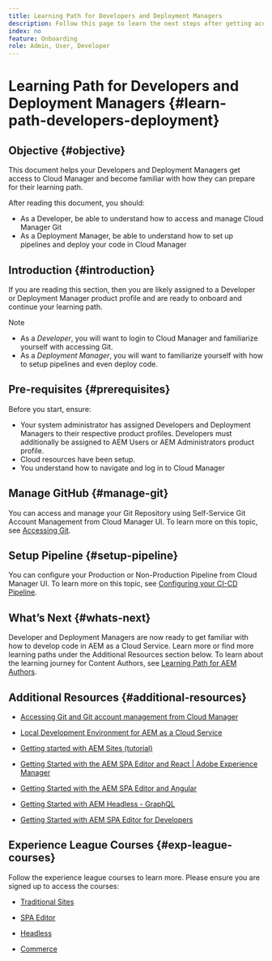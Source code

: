 ```yaml
---
title: Learning Path for Developers and Deployment Managers
description: Follow this page to learn the next steps after getting access, if you are a Developer or a Deployment Manager
index: no
feature: Onboarding
role: Admin, User, Developer 
---
```

# Learning Path for Developers and Deployment Managers {#learn-path-developers-deployment}

## Objective {#objective}

This document helps your Developers and Deployment Managers get access to Cloud Manager and become familiar with how they can prepare for their learning path. 

After reading this document, you should:

* As a Developer, be able to understand how to access and manage Cloud Manager Git
* As a Deployment Manager, be able to understand how to set up pipelines and deploy your code in Cloud Manager 

## Introduction {#introduction}

If you are reading this section, then you are likely assigned to a Developer or Deployment Manager product profile and are ready to onboard and continue your learning path. 

>[!NOTE]
>* As a *Developer*, you will want to login to Cloud Manager and familiarize yourself with accessing Git. 
>* As a *Deployment Manager*, you will want to familiarize yourself with how to setup pipelines and even deploy code.

## Pre-requisites {#prerequisites}

Before you start, ensure:
 
* Your system administrator has assigned Developers and Deployment Managers to their respective product profiles. Developers must additionally be assigned to AEM Users or AEM Administrators product profile.
* Cloud resources have been setup.
* You understand how to navigate and log in to Cloud Manager

## Manage GitHub {#manage-git}

You can access and manage your Git Repository using Self-Service Git Account Management from Cloud Manager UI.
To learn more on this topic, see [Accessing Git](https://experienceleague.adobe.com/docs/experience-manager-cloud-service/implementing/managing-code/accessing-git.html?lang=en). 

## Setup Pipeline {#setup-pipeline}

You can configure your Production or Non-Production Pipeline from Cloud Manager UI.
To learn more on this topic, see [Configuring your CI-CD Pipeline](https://experienceleague.adobe.com/docs/experience-manager-cloud-service/implementing/using-cloud-manager/configure-pipeline.html?lang=en).

## What’s Next {#whats-next}

Developer and Deployment Managers are now ready to get familiar with how to develop code in AEM as a Cloud Service. Learn more or find more learning paths under the Additional Resources section below. To learn about the learning journey for Content Authors, see [Learning Path for AEM Authors](/help/journey-onboarding/sysadmin/learning-path-aem-users.md).

## Additional Resources {#additional-resources}

* [Accessing Git and Git account management from Cloud Manager](https://experienceleague.adobe.com/docs/experience-manager-cloud-service/implementing/managing-code/accessing-git.html?lang=en)

* [Local Development Environment for AEM as a Cloud Service](https://experienceleague.adobe.com/docs/experience-manager-learn/cloud-service/local-development-environment-set-up/overview.html)

* [Getting started with AEM Sites (tutorial)](https://experienceleague.adobe.com/docs/experience-manager-learn/getting-started-wknd-tutorial-develop/overview.html)

* [Getting Started with the AEM SPA Editor and React | Adobe Experience Manager](https://experienceleague.adobe.com/docs/experience-manager-learn/getting-started-with-aem-headless/spa-editor/react/overview.html?lang=en)

* [Getting Started with the AEM SPA Editor and Angular](https://experienceleague.adobe.com/docs/experience-manager-learn/getting-started-with-aem-headless/spa-editor/angular/overview.html?lang=en)

* [Getting Started with AEM Headless - GraphQL](https://experienceleague.adobe.com/docs/experience-manager-learn/getting-started-with-aem-headless/graphql/overview.html?lang=en)

* [Getting Started with AEM SPA Editor for Developers](https://experienceleague.adobe.com/?Solution=Experience+Manager&Solution=Experience+Manager+Sites&Solution=Experience+Manager+Forms&Solution=Experience+Manager+Screens#courses)

## Experience League Courses {#exp-league-courses}

Follow the experience league courses to learn more. Please ensure you are signed up to access the courses:

* [Traditional Sites](https://experienceleague.adobe.com/?Solution=Experience+Manager&Solution=Experience+Manager+Sites&Solution=Experience+Manager+Forms&Solution=Experience+Manager+Screens#courses)

* [SPA Editor](https://experienceleague.adobe.com/?Solution=Experience+Manager&Solution=Experience+Manager+Sites&Solution=Experience+Manager+Forms&Solution=Experience+Manager+Screens#courses)

* [Headless](https://experienceleague.adobe.com/?Solution=Experience+Manager&Solution=Experience+Manager+Sites&Solution=Experience+Manager+Forms&Solution=Experience+Manager+Screens#courses)

* [Commerce](https://experienceleague.adobe.com/?Solution=Experience+Manager&Solution=Experience+Manager+Sites&Solution=Experience+Manager+Forms&Solution=Experience+Manager+Screens#courses)
